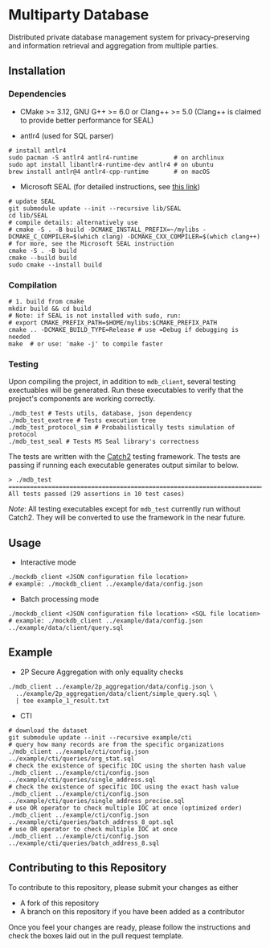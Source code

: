 # Multiparty Database

Distributed private database management system for privacy-preserving and information retrieval and aggregation from multiple parties.

## Installation

### Dependencies

- CMake >= 3.12, GNU G++ >= 6.0 or Clang++ >= 5.0 
   (Clang++ is claimed to provide better performance for SEAL)

- antlr4 (used for SQL parser)
```shell script
# install antlr4
sudo pacman -S antlr4 antlr4-runtime          # on archlinux
sudo apt install libantlr4-runtime-dev antlr4 # on ubuntu
brew install antlr@4 antlr4-cpp-runtime       # on macOS
```

- Microsoft SEAL (for detailed instructions, see [this link](https://github.com/microsoft/SEAL#building-microsoft-seal))

```shell script
# update SEAL
git submodule update --init --recursive lib/SEAL
cd lib/SEAL
# compile details: alternatively use
# cmake -S . -B build -DCMAKE_INSTALL_PREFIX=~/mylibs -DCMAKE_C_COMPILER=$(which clang) -DCMAKE_CXX_COMPILER=$(which clang++)
# for more, see the Microsoft SEAL instruction
cmake -S . -B build
cmake --build build
sudo cmake --install build
```



### Compilation

```shell script
# 1. build from cmake
mkdir build && cd build
# Note: if SEAL is not installed with sudo, run:
# export CMAKE_PREFIX_PATH=$HOME/mylibs:$CMAKE_PREFIX_PATH
cmake .. -DCMAKE_BUILD_TYPE=Release # use =Debug if debugging is needed
make  # or use: 'make -j' to compile faster
```


### Testing
Upon compiling the project, in addition to `mdb_client`, several testing exectuables will be generated. Run these executables to verify that the project's components are working correctly.
```shell script
./mdb_test # Tests utils, database, json dependency
./mdb_test_exetree # Tests execution tree
./mdb_test_protocol_sim # Probabilistically tests simulation of protocol
./mdb_test_seal # Tests MS Seal library's correctness
```
The tests are written with the [Catch2](https://github.com/catchorg/Catch2/tree/v2.x) testing framework. The tests are passing if running each executable generates output similar to below.
```shell script
> ./mdb_test
===============================================================================
All tests passed (29 assertions in 10 test cases)
```
*Note*: All testing executables except for `mdb_test` currently run without Catch2. They will be converted to use the framework in the near future.

## Usage

- Interactive mode

```shell script
./mockdb_client <JSON configuration file location>
# example: ./mockdb_client ../example/data/config.json
```

- Batch processing mode

```shell script
./mockdb_client <JSON configuration file location> <SQL file location>
# example: ./mockdb_client ../example/data/config.json ../example/data/client/query.sql
```

## Example

- 2P Secure Aggregation with only equality checks

```shell script
./mdb_client ../example/2p_aggregation/data/config.json \
  ../example/2p_aggregation/data/client/simple_query.sql \
  | tee example_1_result.txt
```

- CTI

```shell script
# download the dataset
git submodule update --init --recursive example/cti
# query how many records are from the specific organizations
./mdb_client ../example/cti/config.json ../example/cti/queries/org_stat.sql
# check the existence of specific IOC using the shorten hash value
./mdb_client ../example/cti/config.json ../example/cti/queries/single_address.sql
# check the existence of specific IOC using the exact hash value
./mdb_client ../example/cti/config.json ../example/cti/queries/single_address_precise.sql
# use OR operator to check multiple IOC at once (optimized order)
./mdb_client ../example/cti/config.json ../example/cti/queries/batch_address_8_opt.sql
# use OR operator to check multiple IOC at once
./mdb_client ../example/cti/config.json ../example/cti/queries/batch_address_8.sql
```

## Contributing to this Repository

To contribute to this repository, please submit your changes as either
* A fork of this repository
* A branch on this repository if you have been added as a contributor

Once you feel your changes are ready, please follow the instructions and check the boxes laid out in the pull request template.
